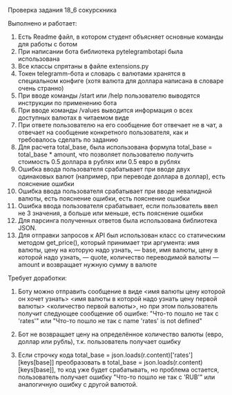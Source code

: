 Проверка задания 18_6 сокурскника

Выполнено и работает:

1. Есть Readme файл, в котором студент объясняет основные команды для работы с ботом
2. При написании бота библиотека pytelegrambotapi была использована
3. Все классы спрятаны в файле extensions.py
4. Токен telegramm-бота и словарь с валютами хранятся в специальном конфиге (хотя валюта для доллара написана в словаре очень странно)
5. При вводе команды /start или /help пользователю выводятся инструкции по применению бота
6. При вводе команды /values выводится информация о всех доступных валютах в читаемом виде
7. При ответе пользователю на его сообщение бот отвечает не в чат, а отвечает на сообщение конкретного пользователя, как и требовалось сделать по заданию
8. Для расчета total_base, была использована формула total_base = total_base * amount, что позволяет пользователю получить стоимость 0.5 доллара в рублях или 0.5 евро в рублях
9. Ошибка ввода пользователя срабатывает при вводе двух одинаковых валют (например, при переводе доллара в доллар),  есть пояснение ошибки
10. Ошибка ввода пользователя срабатывает при вводе невалидной валюты, есть пояснение ошибки,  есть пояснение ошибки
11. Ошибка ввода пользователя срабатывает, если пользователь ввел не 3 значения, а больше или меньше,  есть пояснение ошибки
12. Для парсинга полученных ответов была использована библиотека JSON.
13. Для отправки запросов к API был использован класс со статическим методом get_price(), который принимает три аргумента: имя валюты, цену на которую надо узнать, — base, имя валюты, цену в которой надо узнать, — quote, количество переводимой валюты — amount и возвращает нужную сумму в валюте


Требует доработки:

1. Боту можно отправить сообщение в виде  <имя валюты цену которой он хочет узнать> <имя валюты в которой надо узнать цену первой валюты> <количество первой валюты>, но при этом пользователь получит следующее сообщение об ошибке: "Что-то пошло не так с 'rates'" или "Что-то пошло не так с name 'rates' is not defined"
2. Бот не возвращает цену на определённое количество валюты (евро, доллар или рубль), т.к. пользователь получает ошибку

3. Если строчку кода total_base = json.loads(r.content)['rates'][keys[base]] преобразовать в total_base = json.loads(r.content)[keys[base]], то код уже будет срабатывать, но проблема остается, пользователь получает ошибку "Что-то пошло не так с 'RUB'" или аналогичную ошибку с другой валютой.
